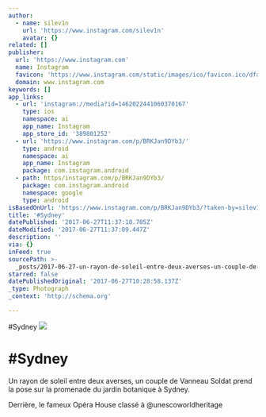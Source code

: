 ```yaml
---
author:
  - name: silev1n
    url: 'https://www.instagram.com/silev1n'
    avatar: {}
related: []
publisher:
  url: 'https://www.instagram.com'
  name: Instagram
  favicon: 'https://www.instagram.com/static/images/ico/favicon.ico/dfa85bb1fd63.ico'
  domain: www.instagram.com
keywords: []
app_links:
  - url: 'instagram://media?id=1462022441060370167'
    type: ios
    namespace: ai
    app_name: Instagram
    app_store_id: '389801252'
  - url: 'https://www.instagram.com/p/BRKJan9DYb3/'
    type: android
    namespace: ai
    app_name: Instagram
    package: com.instagram.android
  - path: https/instagram.com/p/BRKJan9DYb3/
    package: com.instagram.android
    namespace: google
    type: android
isBasedOnUrl: 'https://www.instagram.com/p/BRKJan9DYb3/?taken-by=silev1n'
title: '#Sydney'
datePublished: '2017-06-27T11:37:10.705Z'
dateModified: '2017-06-27T11:37:09.447Z'
description: ''
via: {}
inFeed: true
sourcePath: >-
  _posts/2017-06-27-un-rayon-de-soleil-entre-deux-averses-un-couple-de-vanneau.md
starred: false
datePublishedOriginal: '2017-06-27T10:28:58.137Z'
_type: Photograph
_context: 'http://schema.org'

---
```

\#Sydney
![](https://imgflo.herokuapp.com/graph/2b2431f8e7ba7b0/f694bd1dc00cccf8978a277e7612ca05/noop.jpg?input=https%3A%2F%2Fscontent.cdninstagram.com%2Ft51.2885-15%2Fs640x640%2Fsh0.08%2Fe35%2F17076642_132621303927553_3556090134900244480_n.jpg)

# \#Sydney

Un rayon de soleil entre deux averses, un couple de Vanneau Soldat prend la pose sur la promenade du jardin botanique à Sydney.

Derrière, le fameux Opéra House classé à @unescoworldheritage